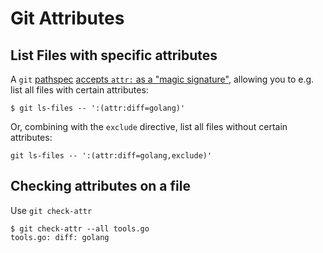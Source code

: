 # Git Attributes

## List Files with specific attributes

A `git`
[pathspec](https://git-scm.com/docs/gitglossary#Documentation/gitglossary.txt-aiddefpathspecapathspec)
[accepts `attr:` as a "magic
signature"](https://git-scm.com/docs/gitglossary#Documentation/gitglossary.txt-attr),
allowing you to e.g. list all files with certain attributes:

``` console
$ git ls-files -- ':(attr:diff=golang)'
```

Or, combining with the `exclude` directive, list all files without certain
attributes:

``` console
git ls-files -- ':(attr:diff=golang,exclude)'
```

## Checking attributes on a file

Use `git check-attr`

``` console
$ git check-attr --all tools.go
tools.go: diff: golang
```

